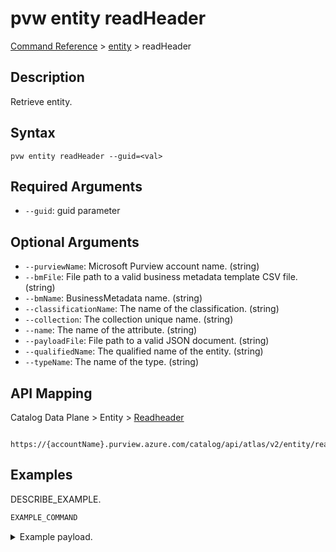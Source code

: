 # pvw entity readHeader
[Command Reference](../../../README.md#command-reference) > [entity](./main.md) > readHeader

## Description
Retrieve entity.

## Syntax
```
pvw entity readHeader --guid=<val>
```

## Required Arguments
- `--guid`: guid parameter

## Optional Arguments
- `--purviewName`: Microsoft Purview account name. (string)
- `--bmFile`: File path to a valid business metadata template CSV file. (string)
- `--bmName`: BusinessMetadata name. (string)
- `--classificationName`: The name of the classification. (string)
- `--collection`: The collection unique name. (string)
- `--name`: The name of the attribute. (string)
- `--payloadFile`: File path to a valid JSON document. (string)
- `--qualifiedName`: The qualified name of the entity. (string)
- `--typeName`: The name of the type. (string)

## API Mapping
Catalog Data Plane > Entity > [Readheader]()
```
 https://{accountName}.purview.azure.com/catalog/api/atlas/v2/entity/readHeader
```

## Examples
DESCRIBE_EXAMPLE.
```powershell
EXAMPLE_COMMAND
```
<details><summary>Example payload.</summary>
<p>

```json
PASTE_JSON_HERE
```
</p>
</details>